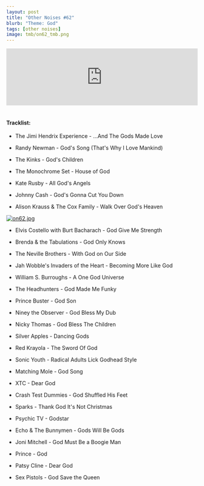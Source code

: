 ```yaml
---
layout: post
title: "Other Noises #62"
blurb: "Theme: God"
tags: [other noises]
image: tmb/on62_tmb.png
---
```


<iframe scrolling="no" id="hearthis_at_track_4464126" width="100%" height="150" src="https://app.hearthis.at/embed/4464126/transparent_black/?hcolor=&color=&style=2&block_size=2&block_space=1&background=1&waveform=0&cover=0&autoplay=0&css=" frameborder="0" allowtransparency allow="autoplay"><p>Listen to <a href="https://hearthis.at/zerocc/other-noises-62-12320-god/" target="_blank">Other Noises #62 (12/3/20) - GOD</a> <span>by</span><a href="https://hearthis.at/zerocc/" target="_blank" > Zero</a> <span>on</span> <a href="https://hearthis.at/" target="_blank">hearthis.at</a></p></iframe>
&nbsp;

#### Tracklist:

- The Jimi Hendrix Experience - ...And The Gods Made Love

- Randy Newman - God's Song (That's Why I Love Mankind)
- The Kinks - God's Children
- The Monochrome Set - House of God

- Kate Rusby - All God's Angels
- Johnny Cash - God's Gonna Cut You Down
- Alison Krauss & The Cox Family - Walk Over God's Heaven

[![on62.jpg](https://i.postimg.cc/tJP0q2PX/on62.jpg)](https://postimg.cc/hQSZM8pw)

- Elvis Costello with Burt Bacharach - God Give Me Strength
- Brenda & the Tabulations - God Only Knows
- The Neville Brothers - With God on Our Side

- Jah Wobble's Invaders of the Heart - Becoming More Like God
- William S. Burroughs - A One God Universe
- The Headhunters - God Made Me Funky

- Prince Buster - God Son
- Niney the Observer - God Bless My Dub
- Nicky Thomas - God Bless The Children

- Silver Apples - Dancing Gods
- Red Krayola - The Sword Of God
- Sonic Youth - Radical Adults Lick Godhead Style

- Matching Mole - God Song
- XTC - Dear God
- Crash Test Dummies - God Shuffled His Feet

- Sparks - Thank God It's Not Christmas
- Psychic TV - Godstar
- Echo & The Bunnymen - Gods Will Be Gods

- Joni Mitchell - God Must Be a Boogie Man
- Prince - God
- Patsy Cline - Dear God

- Sex Pistols - God Save the Queen
